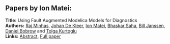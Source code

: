 <h2>Papers by Ion Matei:</h2>
<p>
<b>Title:</b> Using Fault Augmented Modelica Models for Diagnostics<br />
<b>Authors:</b> <a href="../authors/author_211.html">Raj Minhas</a>, <a href="../authors/author_64.html">Johan De Kleer</a>, <a href="../authors/author_202.html">Ion Matei</a>, <a href="../authors/author_265.html">Bhaskar Saha</a>, <a href="../authors/author_145.html">Bill Janssen</a>, <a href="../authors/author_41.html">Daniel Bobrow</a> and <a href="../authors/author_182.html">Tolga Kurtoglu</a><br />
<b>Links:</b> <a href="../abstracts/abstract_47.pdf">Abstract</a>, <a href="../submissions/ECP14096437_MinhasDekleerMateiSahaJanssenBobrowKurtoglu.pdf">Full paper</a>
</p>